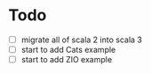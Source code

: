 # Todo

* [ ] migrate all of scala 2 into scala 3
* [ ] start to add Cats example
* [ ] start to add ZIO example